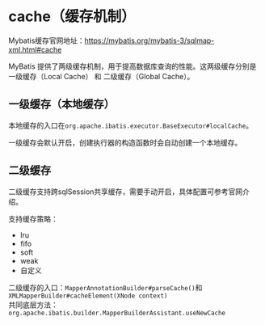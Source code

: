 cache（缓存机制）
=================
Mybatis缓存官网地址：https://mybatis.org/mybatis-3/sqlmap-xml.html#cache

MyBatis 提供了两级缓存机制，用于提高数据库查询的性能。这两级缓存分别是 一级缓存（Local Cache） 和 二级缓存（Global Cache）。

一级缓存（本地缓存）
--------------
本地缓存的入口在`org.apache.ibatis.executor.BaseExecutor#localCache`。

一级缓存会默认开启，创建执行器的构造函数时会自动创建一个本地缓存。

二级缓存
------------------
二级缓存支持跨sqlSession共享缓存，需要手动开启，具体配置可参考官网介绍。

支持缓存策略：
- lru
- fifo
- soft
- weak
- 自定义

二级缓存的入口：`MapperAnnotationBuilder#parseCache()`和`XMLMapperBuilder#cacheElement(XNode context)`  
共同底层方法：`org.apache.ibatis.builder.MapperBuilderAssistant.useNewCache`